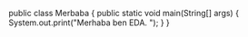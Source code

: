 public class Merbaba {
public static void main(String[] args) {
System.out.print("Merhaba ben EDA. ");
}
}
